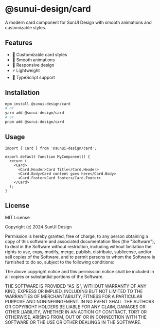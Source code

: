 # @sunui-design/card

A modern card component for SunUI Design with smooth animations and customizable styles.

## Features

- 🎨 Customizable card styles
- 🌈 Smooth animations
- 📱 Responsive design
- ⚡ Lightweight
- 🎯 TypeScript support

## Installation

```bash
npm install @sunui-design/card
# or
yarn add @sunui-design/card
# or
pnpm add @sunui-design/card
```

## Usage

```tsx
import { Card } from '@sunui-design/card';

export default function MyComponent() {
  return (
    <Card>
      <Card.Header>Card Title</Card.Header>
      <Card.Body>Card content goes here</Card.Body>
      <Card.Footer>Card footer</Card.Footer>
    </Card>
  );
}
```

## License

MIT License

Copyright (c) 2024 SunUI Design

Permission is hereby granted, free of charge, to any person obtaining a copy
of this software and associated documentation files (the "Software"), to deal
in the Software without restriction, including without limitation the rights
to use, copy, modify, merge, publish, distribute, sublicense, and/or sell
copies of the Software, and to permit persons to whom the Software is
furnished to do so, subject to the following conditions:

The above copyright notice and this permission notice shall be included in all
copies or substantial portions of the Software.

THE SOFTWARE IS PROVIDED "AS IS", WITHOUT WARRANTY OF ANY KIND, EXPRESS OR
IMPLIED, INCLUDING BUT NOT LIMITED TO THE WARRANTIES OF MERCHANTABILITY,
FITNESS FOR A PARTICULAR PURPOSE AND NONINFRINGEMENT. IN NO EVENT SHALL THE
AUTHORS OR COPYRIGHT HOLDERS BE LIABLE FOR ANY CLAIM, DAMAGES OR OTHER
LIABILITY, WHETHER IN AN ACTION OF CONTRACT, TORT OR OTHERWISE, ARISING FROM,
OUT OF OR IN CONNECTION WITH THE SOFTWARE OR THE USE OR OTHER DEALINGS IN THE
SOFTWARE. 
